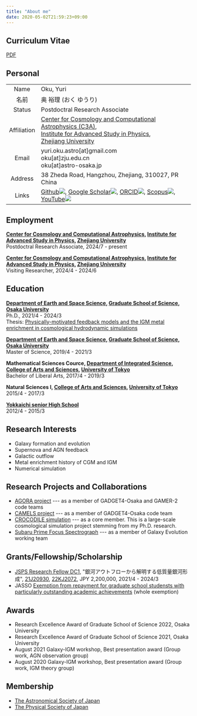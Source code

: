 ```yaml
---
title: "About me"
date: 2020-05-02T21:59:23+09:00
---
```


## Curriculum Vitae
[PDF](https://www.dropbox.com/scl/fi/5528sxs2cohcuo945nez6/My_Carriculum_Vitae.pdf?rlkey=vsj12mvvmnxkf3kc88xdmdq70&dl=0)

## Personal

| | |
|:-----------:|:-----------|
|Name | Oku, Yuri|
|名前| 奥 裕理 (おく ゆうり)|
|Status | Postdoctral Research Associate |
|Affiliation | [Center for Cosmology and Computational Astrophysics (C3A)](https://astro.zju.edu.cn/asen/main.htm), <br> [Institute for Advanced Study in Physics](https://physics.zju.edu.cn/ces/list.htm), <br> [Zhejiang University](https://www.zju.edu.cn/) |
|Email | yuri.oku.astro[at]gmail.com <br> oku[at]zju.edu.cn <br> oku[at]astro-osaka.jp |
|Address| 38 Zheda Road, Hangzhou, Zhejiang, 310027, PR China |
  |Links | [<span class="icon">Github</span><img class="icon" src="icon/github.svg">](https://github.com/YuriOku), [<span class="icon">Google Scholar</span><img class="icon" src="icon/google-scholar.svg">](https://scholar.google.co.jp/citations?user=Gf8vm28AAAAJ&hl=ja), [<span class="icon">ORCID</span><img class="icon" src="icon/orcid.svg">](https://orcid.org/0000-0002-5712-6865), [<span class="icon">Scopus</span><img class="icon" src="icon/scopus.svg">](https://www.scopus.com/authid/detail.uri?authorId=57216936867), [<span class="icon">YouTube</span><img class="icon" src="icon/youtube.svg">](http://www.youtube.com/@yurioku_astro)|

## Employment

<strong>[Center for Cosmology and Computational Astrophysics](https://astro.zju.edu.cn/asen/main.htm), [Institute for Advanced Study in Physics](https://physics.zju.edu.cn/ces/list.htm), [Zhejiang University](https://www.zju.edu.cn/)</strong><br>
Postdoctral Research Associate, 2024/7 - present

<strong>[Center for Cosmology and Computational Astrophysics](https://astro.zju.edu.cn/asen/main.htm), [Institute for Advanced Study in Physics](https://physics.zju.edu.cn/ces/list.htm), [Zhejiang University](https://www.zju.edu.cn/)</strong><br>
Visiting Researcher, 2024/4 - 2024/6

## Education

<strong>[Department of Earth and Space Science](http://www.ess.sci.osaka-u.ac.jp/index.html), [Graduate School of Science](https://www.sci.osaka-u.ac.jp/ja/), [Osaka University](https://www.osaka-u.ac.jp/ja)</strong><br>
Ph.D., 2021/4 - 2024/3<br>
Thesis: [Physically-motivated feedback models and the IGM metal enrichment in cosmological hydrodynamic simulations](https://doi.org/10.18910/96417)

<strong>[Department of Earth and Space Science](http://www.ess.sci.osaka-u.ac.jp/index.html), [Graduate School of Science](https://www.sci.osaka-u.ac.jp/ja/), [Osaka University](https://www.osaka-u.ac.jp/ja)</strong><br>Master of Science, 2019/4 - 2021/3

<strong>Mathematical Sciences Cource, [Department of Integrated Science](http://www.integrated.c.u-tokyo.ac.jp/), [College of Arts and Sciences](https://www.c.u-tokyo.ac.jp/index.html), [University of Tokyo](https://www.u-tokyo.ac.jp/ja/index.html)</strong><br>
Bachelor of Liberal Arts, 2017/4 - 2019/3

<strong>Natural Sciences I, [College of Arts and Sciences](https://www.c.u-tokyo.ac.jp/index.html), [University of Tokyo](https://www.u-tokyo.ac.jp/ja/index.html)</strong><br>
2015/4 - 2017/3

<strong>[Yokkaichi senior High School](http://www.shiko.ed.jp/)</strong><br>
2012/4 - 2015/3

## Research Interests

- Galaxy formation and evolution
- Supernova and AGN feedback
- Galactic outflow
- Metal enrichment history of CGM and IGM
- Numerical simulation

## Research Projects and Collaborations

- [AGORA project](https://sites.google.com/site/santacruzcomparisonproject/) --- as a member of GADGET4-Osaka and GAMER-2 code teams
- [CAMELS project](https://camels.readthedocs.io/en/latest) --- as a member of GADGET4-Osaka code team
- [CROCODILE simulation](https://sites.google.com/view/crocodilesimulation/home) --- as a core member. This is a large-scale cosmological simulation project stemming from my Ph.D. research.
- [Subaru Prime Focus Spectrograph](https://pfs.ipmu.jp/) --- as a member of Galaxy Evolution working team

## Grants/Fellowship/Scholarship

- [JSPS Research Fellow DC1](https://www.jsps.go.jp/english/e-pd/index.html), "銀河アウトフローから解明する低質量銀河形成", [21J20930](https://kaken.nii.ac.jp/grant/KAKENHI-PROJECT-21J20930/), [22KJ2072](https://kaken.nii.ac.jp/ja/grant/KAKENHI-PROJECT-22KJ2072/), JPY 2,200,000, 2021/4 - 2024/3
- JASSO [Exemption from repayment for graduate school studensts with particularly outstanding academic achievements](https://www.jasso.go.jp/shogakukin/taiyochu/gyosekimenjyo/gaiyo.html) (whole exemption)

## Awards

- Research Excellence Award of Graduate School of Science 2022, Osaka University
- Research Excellence Award of Graduate School of Science 2021, Osaka University
- August 2021 Galaxy-IGM workshop, Best presentation award (Group work, AGN observation group)
- August 2020 Galaxy-IGM workshop, Best presentation award (Group work, IGM theory group)

## Membership

- [The Astronomical Society of Japan](https://www.asj.or.jp/index.html)
- [The Physical Society of Japan](https://jps.or.jp/)